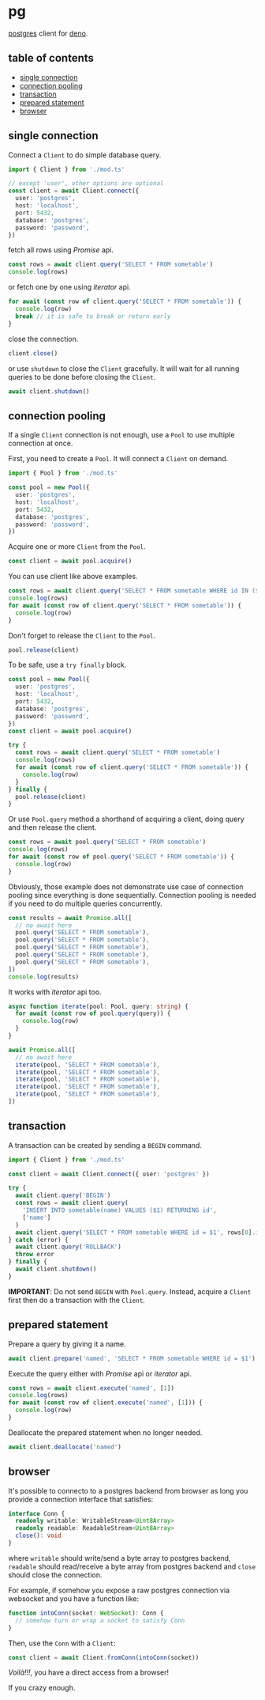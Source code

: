 # pg

[postgres][postgres] client for [deno][deno].

[postgres]: https://www.postgresql.org
[deno]: https://deno.land

## table of contents

 - [single connection](#single-connection)
 - [connection pooling](#connection-pooling)
 - [transaction](#transaction)
 - [prepared statement](#prepared-statement)
 - [browser](#browser)

## single connection

Connect a `Client` to do simple database query.

```ts
import { Client } from './mod.ts'

// except 'user', other options are optional
const client = await Client.connect({
  user: 'postgres',
  host: 'localhost',
  port: 5432,
  database: 'postgres',
  password: 'password',
})
```

fetch all rows using _Promise_ api.


```ts
const rows = await client.query('SELECT * FROM sometable')
console.log(rows)
```

or fetch one by one using _iterator_ api.

```ts
for await (const row of client.query('SELECT * FROM sometable')) {
  console.log(row)
  break // it is safe to break or return early
}
```

close the connection.

```ts
client.close()
```

or use `shutdown` to close the `Client` gracefully. It will wait for all running
queries to be done before closing the `Client`.

```ts
await client.shutdown()
```

## connection pooling

If a single `Client` connection is not enough, use a `Pool` to use multiple connection at once.

First, you need to create a `Pool`. It will connect a `Client` on demand.

```ts
import { Pool } from './mod.ts'

const pool = new Pool({
  user: 'postgres',
  host: 'localhost',
  port: 5432,
  database: 'postgres',
  password: 'password',
})
```

Acquire one or more `Client` from the `Pool`.

```ts
const client = await pool.acquire()
```

You can use client like above examples.

```ts
const rows = await client.query('SELECT * FROM sometable WHERE id IN ($1, $2)', [1, 2])
console.log(rows)
for await (const row of client.query('SELECT * FROM sometable')) {
  console.log(row)
}
```

Don't forget to release the `Client` to the `Pool`.

```ts
pool.release(client)
```


To be safe, use a `try finally` block.

```ts
const pool = new Pool({
  user: 'postgres',
  host: 'localhost',
  port: 5432,
  database: 'postgres',
  password: 'password',
})
const client = await pool.acquire()

try {
  const rows = await client.query('SELECT * FROM sometable')
  console.log(rows)
  for await (const row of client.query('SELECT * FROM sometable')) {
    console.log(row)
  }
} finally {
  pool.release(client)
}
```

Or use `Pool.query` method a shorthand of acquiring a client, doing query and
then release the client.

```ts
const rows = await pool.query('SELECT * FROM sometable')
console.log(rows)
for await (const row of pool.query('SELECT * FROM sometable')) {
  console.log(row)
}
```

Obviously, those example does not demonstrate use case of connection pooling
since everything is done sequentially. Connection pooling is needed if you need
to do multiple queries concurrently.

```ts
const results = await Promise.all([
  // no await here
  pool.query('SELECT * FROM sometable'),
  pool.query('SELECT * FROM sometable'),
  pool.query('SELECT * FROM sometable'),
  pool.query('SELECT * FROM sometable'),
  pool.query('SELECT * FROM sometable'),
])
console.log(results)
```

It works with _iterator_ api too.

```ts
async function iterate(pool: Pool, query: string) {
  for await (const row of pool.query(query)) {
    console.log(row)
  }
}

await Promise.all([
  // no await here
  iterate(pool, 'SELECT * FROM sometable'),
  iterate(pool, 'SELECT * FROM sometable'),
  iterate(pool, 'SELECT * FROM sometable'),
  iterate(pool, 'SELECT * FROM sometable'),
  iterate(pool, 'SELECT * FROM sometable'),
])
```

## transaction

A transaction can be created by sending a `BEGIN` command.

```ts
import { Client } from './mod.ts'

const client = await Client.connect({ user: 'postgres' })

try {
  await client.query('BEGIN')
  const rows = await client.query(
    'INSERT INTO sometable(name) VALUES ($1) RETURNING id',
    ['name']
  )
  await client.query('SELECT * FROM sometable WHERE id = $1', rows[0].id)
} catch (error) {
  await client.query('ROLLBACK')
  throw error
} finally {
  await client.shutdown()
}
```

**IMPORTANT**: Do not send `BEGIN` with `Pool.query`. Instead, acquire a
`Client` first then do a transaction with the `Client`.

## prepared statement

Prepare a query by giving it a name.

```ts
await client.prepare('named', 'SELECT * FROM sometable WHERE id = $1')
```

Execute the query either with _Promise_ api or _iterator_ api.

```ts
const rows = await client.execute('named', [1])
console.log(rows)
for await (const row of client.execute('named', [1])) {
  console.log(row)
}
```

Deallocate the prepared statement when no longer needed.

```ts
await client.deallocate('named')
```

## browser

It's possible to connecto to a postgres backend from browser as long you provide a
connection interface that satisfies:

```ts
interface Conn {
  readonly writable: WritableStream<Uint8Array>
  readonly readable: ReadableStream<Uint8Array>
  close(): void
}
```

where `writable` should write/send a byte array to postgres backend, `readable`
should read/receive a byte array from postgres backend and `close` should close
the connection.

For example, if somehow you expose a raw postgres connection via websocket and
you have a function like:

```ts
function intoConn(socket: WebSocket): Conn {
  // somehow turn or wrap a socket to satisfy Conn
}
```

Then, use the `Conn` with a `Client`:

```ts
const client = await Client.fromConn(intoConn(socket))
```

_Voilà!!!_, you have a direct access from a browser!

If you crazy enough.